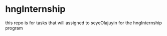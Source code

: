 # hngInternship
this repo is for tasks that will assigned to seyeOlajuyin for the hngInternship program
